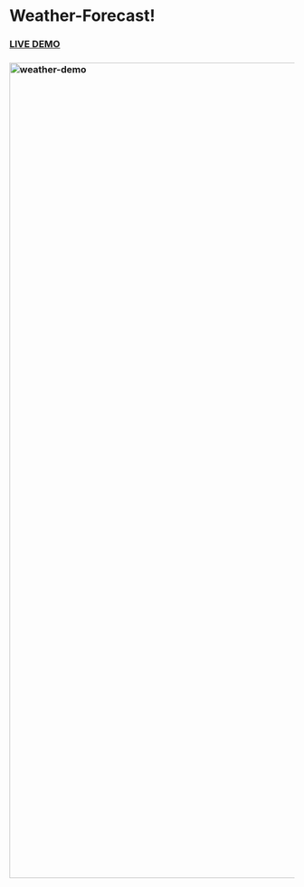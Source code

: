 # Weather-Forecast!
<h3><a href="https://chloeenn.github.io/Weather-Forecast/" target="_blank">LIVE DEMO</a><h3>
<img width="1440" alt="weather-demo" src="https://github.com/chloeenn/Weather-Forecast/assets/95497824/0885c8fe-aef6-4b79-abe8-c50248bfe82c">
